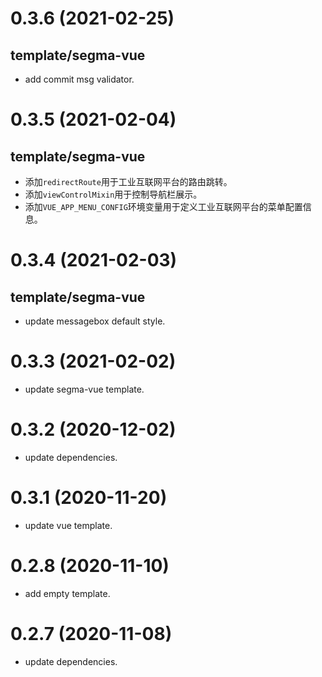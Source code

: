 # 0.3.6 (2021-02-25)

## template/segma-vue

-   add commit msg validator.

# 0.3.5 (2021-02-04)

## template/segma-vue

-   添加`redirectRoute`用于工业互联网平台的路由跳转。
-   添加`viewControlMixin`用于控制导航栏展示。
-   添加`VUE_APP_MENU_CONFIG`环境变量用于定义工业互联网平台的菜单配置信息。

# 0.3.4 (2021-02-03)

## template/segma-vue

-   update messagebox default style.

# 0.3.3 (2021-02-02)

-   update segma-vue template.

# 0.3.2 (2020-12-02)

-   update dependencies.

# 0.3.1 (2020-11-20)

-   update vue template.

# 0.2.8 (2020-11-10)

-   add empty template.

# 0.2.7 (2020-11-08)

-   update dependencies.
